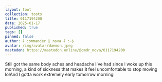 ```yaml
---
layout: toot
collection: toots
title: 0117194200
date: 2025-01-17
published: true
tags: []
pinned: false
author: ⸸ commander ░ nova ⸸ :~$
avatar: /img/avatar/daemon.jpeg
mastodon: https://mastodon.online/@cmdr_nova/0117194200
---
```


Still got the same body aches and headache I've had since I woke up this morning, a kind of sickness that makes it feel uncomfortable to stop moving lolAnd I gotta work extremely early tomorrow morning
